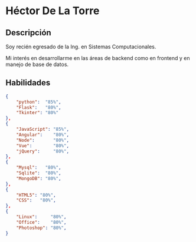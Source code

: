 # Héctor De La Torre

## Descripción

Soy recién egresado de la Ing. en Sistemas Computacionales.

Mi interés en desarrollarme en las áreas de backend como en frontend y en manejo de base de datos.

## Habilidades

```json
{
    "python":  "85%",
    "Flask":   "80%",
    "Tkinter": "80%"
},
{
    "JavaScript": "85%",
    "Angular":    "80%",
    "Node":       "80%",
    "Vue":        "80%",
    "jQuery":     "80%",
},
{
    "Mysql":   "80%",
    "Sqlite":  "80%",
    "MongoDB": "80%",    
},
{
    "HTML5": "80%",
    "CSS":   "80%",
}, 
{
    "Linux":     "80%",
    "Office":    "80%",
    "Photoshop": "80%",
}
```
